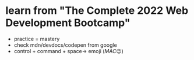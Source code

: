 # learn from "The Complete 2022 Web Development Bootcamp"

- practice = mastery
- check mdn/devdocs/codepen from google
- control + command + space-> emoji (*MAC*😉)
